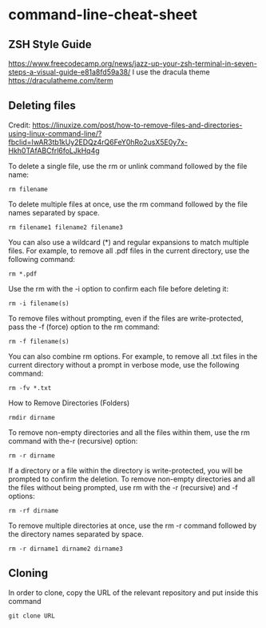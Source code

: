 # command-line-cheat-sheet

## ZSH Style Guide
https://www.freecodecamp.org/news/jazz-up-your-zsh-terminal-in-seven-steps-a-visual-guide-e81a8fd59a38/
I use the dracula theme https://draculatheme.com/iterm

## Deleting files
Credit: https://linuxize.com/post/how-to-remove-files-and-directories-using-linux-command-line/?fbclid=IwAR3tb1kUy2EDQz4rQ6FeY0hRo2usX5E0y7x-Hkh0TAfABCfrl6foLJkHq4g

To delete a single file, use the rm or unlink command followed by the file name:
```
rm filename
```
To delete multiple files at once, use the rm command followed by the file names separated by space.
```
rm filename1 filename2 filename3
```
You can also use a wildcard (*) and regular expansions to match multiple files. For example, to remove all .pdf files in the current directory, use the following command:
```
rm *.pdf
```
Use the rm with the -i option to confirm each file before deleting it:
```
rm -i filename(s)
```
To remove files without prompting, even if the files are write-protected, pass the -f (force) option to the rm command:
```
rm -f filename(s)
```
You can also combine rm options. For example, to remove all .txt files in the current directory without a prompt in verbose mode, use the following command:
```
rm -fv *.txt
```
How to Remove Directories (Folders)
```
rmdir dirname
```
To remove non-empty directories and all the files within them, use the rm command with the-r (recursive) option:
```
rm -r dirname
```
If a directory or a file within the directory is write-protected, you will be prompted to confirm the deletion.
To remove non-empty directories and all the files without being prompted, use rm with the -r (recursive) and -f options:
```
rm -rf dirname
```
To remove multiple directories at once, use the rm -r command followed by the directory names separated by space.
```
rm -r dirname1 dirname2 dirname3
```

## Cloning
In order to clone, copy the URL of the relevant repository and put inside this command
```
git clone URL
```
